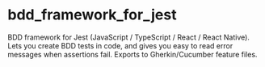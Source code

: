 # bdd_framework_for_jest
BDD framework for Jest (JavaScript / TypeScript / React / React Native). Lets you create BDD tests in code, and gives you easy to read error messages when assertions fail. Exports to Gherkin/Cucumber feature files.
